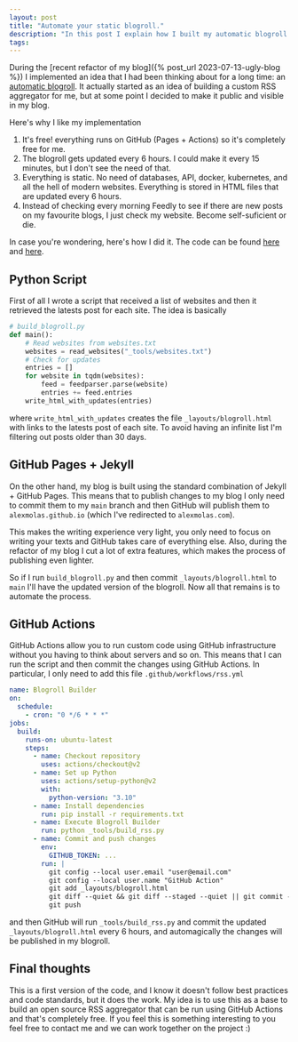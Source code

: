 ```yaml
---
layout: post
title: "Automate your static blogroll."
description: "In this post I explain how I built my automatic blogroll using Github Action and Github Pages."
tags: 
---
```



During the [recent refactor of my blog]({% post_url 2023-07-13-ugly-blog %}) I implemented an idea that I had been thinking about for a long time: an [automatic blogroll](https://www.alexmolas.com/blogroll). It actually started as an idea of building a custom RSS aggregator for me, but at some point I decided to make it public and visible in my blog.

Here's why I like my implementation

1. It's free! everything runs on GitHub (Pages + Actions) so it's completely free for me.
2. The blogroll gets updated every 6 hours. I could make it every 15 minutes, but I don't see the need of that.
3. Everything is static. No need of databases, API, docker, kubernetes, and all the hell of modern websites. Everything is stored in HTML files that are updated every 6 hours.
4. Instead of checking every morning Feedly to see if there are new posts on my favourite blogs, I just check my website. Become self-suficient or die.

In case you're wondering, here's how I did it. The code can be found [here](https://github.com/alexmolas/alexmolas.github.io/blob/master/_tools/build_rss.py) and [here](https://github.com/alexmolas/alexmolas.github.io/blob/master/.github/workflows/rss.yml).

## Python Script

First of all I wrote a script that received a list of websites and then it retrieved the latests post for each site. The idea is basically


```python
# build_blogroll.py
def main(): 
    # Read websites from websites.txt
    websites = read_websites("_tools/websites.txt")
    # Check for updates
    entries = []
    for website in tqdm(websites):
        feed = feedparser.parse(website)
        entries += feed.entries
    write_html_with_updates(entries)
```

where `write_html_with_updates` creates the file `_layouts/blogroll.html` with links to the latests post of each site. To avoid having an infinite list I'm filtering out posts older than 30 days.

## GitHub Pages + Jekyll

On the other hand, my blog is built using the standard combination of Jekyll + GitHub Pages. This means that to publish changes to my blog I only need to commit them to my `main` branch and then GitHub will publish them to `alexmolas.github.io` (which I've redirected to `alexmolas.com`).

This makes the writing experience very light, you only need to focus on writing your texts and GitHub takes care of everything else. Also, during the refactor of my blog I cut a lot of extra features, which makes the process of publishing even lighter. 

So if I run `build_blogroll.py` and then commit `_layouts/blogroll.html` to `main` I'll have the updated version of the blogroll. Now all that remains is to automate the process.

## GitHub Actions

GitHub Actions allow you to run custom code using GitHub infrastructure without you having to think about servers and so on. This means that I can run the script and then commit the changes using GitHub Actions. In particular, I only need to add this file `.github/workflows/rss.yml`

```yml
name: Blogroll Builder
on:
  schedule:
    - cron: "0 */6 * * *"
jobs:
  build:
    runs-on: ubuntu-latest
    steps:
      - name: Checkout repository
        uses: actions/checkout@v2
      - name: Set up Python
        uses: actions/setup-python@v2
        with:
          python-version: "3.10"
      - name: Install dependencies
        run: pip install -r requirements.txt
      - name: Execute Blogroll Builder
        run: python _tools/build_rss.py
      - name: Commit and push changes
        env:
          GITHUB_TOKEN: ...
        run: |
          git config --local user.email "user@email.com"
          git config --local user.name "GitHub Action"
          git add _layouts/blogroll.html
          git diff --quiet && git diff --staged --quiet || git commit -m "Update blogroll"
          git push
```

and then GitHub will run `_tools/build_rss.py` and commit the updated `_layouts/blogroll.html` every 6 hours, and automagically the changes will be published in my blogroll.

## Final thoughts

This is a first version of the code, and I know it doesn't follow best practices and code standards, but it does the work. My idea is to use this as a base to build an open source RSS aggregator that can be run using GitHub Actions and that's completely free. If you feel this is something interesting to you feel free to contact me and we can work together on the project :) 
